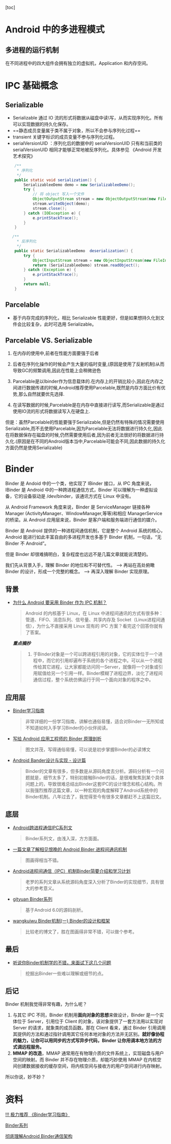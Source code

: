 

[toc]

# Android 中的多进程模式

## 多进程的运行机制

在不同进程中的四大组件会拥有独立的虚拟机，Application 和内存空间。



# IPC 基础概念

## Serializable

* Serializable 通过 IO 流的形式将数据从磁盘中读\写，从而实现序列化。所有可以实现数据的持久化保存。
* ==静态成员变量属于类不属于对象，所以不会参与序列化过程==
* transient 关键字标识的成员变量不参与序列化过程。
* serialVersionUID ：序列化后的数据中的 serialVersionUID 只有和当前类的 serialVersionUID 相同才能够正常地被反序列化。具体参见 《Android 开发艺术探究》

```java
    /**
     * 序列化
     */
    public static void serialization() {
        SerializableeDemo demo = new SerializableeDemo();
        try {
            // 将 object 写入一个文件
            ObjectOutputStream stream = new ObjectOutputStream(new FileOutputStream("create.txt"));
            stream.writeObject(demo);
            stream.close();
        } catch (IOException e) {
            e.printStackTrace();
        }
    }

   /**
     * 反序列化
     */
    public static SerializableeDemo  deserialization() {
        try {
            ObjectInputStream stream = new ObjectInputStream(new FileInputStream("create.txt"));
            return (SerializableeDemo) stream.readObject();
        } catch (Exception e) {
            e.printStackTrace();
        }
        return null;
    }
```



## Parcelable

* 基于内存完成的序列化，相比 Serializable 性能更好，但是如果想持久化到文件会比较复杂，此时可选用 Serializable。



## Parcelable VS. Serializable

1. 在内存的使用中,前者在性能方面要强于后者

2. 后者在序列化操作的时候会产生大量的临时变量,(原因是使用了反射机制)从而导致GC的频繁调用,因此在性能上会稍微逊色

3. Parcelable是以Ibinder作为信息载体的.在内存上的开销比较小,因此在内存之间进行数据传递的时候,Android推荐使用Parcelable,既然是内存方面比价有优势,那么自然就要优先选择.

4. 在读写数据的时候,Parcelable是在内存中直接进行读写,而Serializable是通过使用IO流的形式将数据读写入在硬盘上.

  但是：虽然Parcelable的性能要强于Serializable,但是仍然有特殊的情况需要使用Serializable,而不去使用Parcelable,因为Parcelable无法将数据进行持久化,因此在将数据保存在磁盘的时候,仍然需要使用后者,因为前者无法很好的将数据进行持久化.(原因是在不同的Android版本当中,Parcelable可能会不同,因此数据的持久化方面仍然是使用Serializable)

# Binder

Binder 是 Andoid 中的一个类，他实现了 IBinder 接口，从 IPC 角度来说，IBinder 是 Android 中的一种跨进程通信方式，Binder 可以理解为一种虚拟设备，它的设备驱动是 /dev/binder，该通讯方式在 Linux 中没有。

从 Android Framework 角度来说，Binder 是 ServiceManager 链接各种 Manager (ActivityManager、WindowManager,等等)和相应 ManagerService的桥梁。从 Android 应用层来说，Binder 是客户端和服务端进行通信的媒介。



Binder 是 Android 提供的一种进程间通信机制，它是整个 Android 系统的核心，Android 能进行如此丰富自由的多进程开发也多基于 Binder 机制，一句话，“无 Binder 不 Android”。

但是 Binder 却很难搞明白，复杂程度也远远不是几篇文章就能说清楚的。

我们先从背景入手，理解 Binder 的地位和不可替代性。 --> 再站在高处俯瞰 Binder 的设计，形成一个完整的概念。 --> 再深入理解 Binder 实现原理。

## 背景

- [为什么 Android 要采用 Binder 作为 IPC 机制？](https://www.zhihu.com/question/39440766)

  > Android 的内核基于 Linux，在 Linux 中进程间通讯的方式有很多种：管道、FIFO、消息队列、信号量、共享内存及 Socket（Linux进程间通信），为什么不直接采用 Linux 现有的 IPC 方案？看完这个回答你就有了答案。
  
  ***重点摘抄***
  
  > 1. 于Binder对象是一个可以跨进程引用的对象，它的实体位于一个进程中，而它的引用却遍布于系统的各个进程之中。可以从一个进程传给其它进程，让大家都能访问同一Server，就像将一个对象或引用赋值给另一个引用一样。Binder模糊了进程边界，淡化了进程间通信过程，整个系统仿佛运行于同一个面向对象的程序之中。

## 应用层

- [Binder学习指南](http://weishu.me/2016/01/12/binder-index-for-newer/)

  > 非常详细的一份学习指南，讲解也通俗易懂，适合对Binder一无所知或不知道如何入手学习Binder的小伙伴阅读。

- [写给 Android 应用工程师的 Binder 原理剖析](https://juejin.im/post/5acccf845188255c3201100f)

  > 图文并茂，写得通俗易懂，可以说是初步掌握Binder的必读博文

- [Android Bander设计与实现 - 设计篇](https://blog.csdn.net/universus/article/details/6211589)

  > Binder的文章有很多，但多数是从源码角度去分析。源码分析有一个问题就是，细节太多了，特别初接触Binder的话，是很难聚焦到某个具体问题上的，导致很难总结出Binder这套IPC的设计理念和核心结构。所以我强烈推荐这篇文章，以一种宏观的角度解释了Android系统中的Binder机制。八年过去了，我觉得至今有很多文章都赶不上这篇旧文。

## 底层

- [Android跨进程通信IPC系列文](https://www.jianshu.com/p/36b488863bc0)

  > Binder系列文，由浅入深，方方面面。

- [一篇文章了解相见恨晚的 Android Binder 进程间通讯机制](https://blog.csdn.net/freekiteyu/article/details/70082302)

  > 图画得相当不错。

- [Android进程间通信（IPC）机制Binder简要介绍和学习计划](https://blog.csdn.net/luoshengyang/article/details/6618363)

  > 老罗的系列文章从系统源码角度深入分析了Binder的实现细节，具有很大的参考意义。

- [gityuan Binder系列](http://gityuan.com/2015/10/31/binder-prepare/)

  > 基于Android 6.0的源码剖析。

- [wangkuiwu Binder机制(一) Binder的设计和框架](http://wangkuiwu.github.io/2014/09/01/Binder-Introduce/#anchor2_2_2)

  > 比较老的博文了，胜在图画得非常不错，可以做个参考。

## 最后

- [听说你Binder机制学的不错，来面试下这几个问题](https://www.jianshu.com/p/adaa1a39a274)

  > 挖掘出Binder一些难以理解或细节的点。

## 后记

Binder 机制我觉得非常有趣，为什么呢？

1. 与其它 IPC 不同，Binder 机制用**面向对象的思想**来做设计，Binder 是一个实体位于 Server，引用位于 Client 的对象，该对象提供了一套方法用以实现对 Server 的请求，就象类的成员函数。那在 Client 看来，通过 Binder 引用调用其提供的方法和通过指针调用其它任何本地对象的方法并无区别。**就好像协程的魅力，让你可以用同步的方式写异步代码，Binder 让你用调本地方法的方式调远程服务。**
2. **MMAP 的改造**，MMAP 通常用在有物理介质的文件系统上，实现磁盘与用户空间的映射。而 Binder 并不存在物理介质，却能巧妙使用 MMAP 在内核空间创建数据接收的缓存空间，将内核空间与接收方的用户空间进行内存映射。

所以你说，妙不妙？



# 资料

[!!! 极力推荐 《Binder学习指南》](http://weishu.me/2016/01/12/binder-index-for-newer/)

[Binder系列](http://gityuan.com/2015/10/31/binder-prepare/)

[彻底理解Android Binder通信架构](http://gityuan.com/2016/09/04/binder-start-service/)

